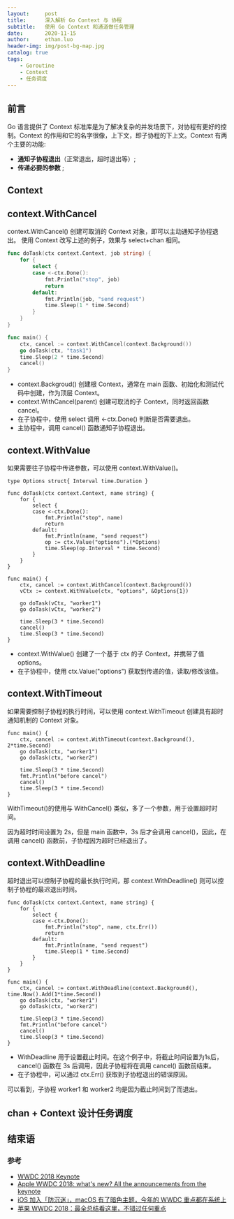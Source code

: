 ```yaml
---
layout:     post
title:      深入解析 Go Context 与 协程
subtitle:   使用 Go Context 和通道做任务管理
date:       2020-11-15
author:     ethan.luo
header-img: img/post-bg-map.jpg
catalog: true
tags:
    - Goroutine
    - Context
    - 任务调度
---
```


## 前言
Go 语言提供了 Context 标准库是为了解决复杂的并发场景下，对协程有更好的控制。Context 的作用和它的名字很像，上下文，即子协程的下上文。Context 有两个主要的功能:

- **通知子协程退出**（正常退出，超时退出等）;
- **传递必要的参数** ;


## Context

## context.WithCancel

context.WithCancel() 创建可取消的 Context 对象，即可以主动通知子协程退出。
使用 Context 改写上述的例子，效果与 select+chan 相同。

```go
func doTask(ctx context.Context, job string) {
	for {
		select {
		case <-ctx.Done():
			fmt.Println("stop", job)
			return
		default:
			fmt.Println(job, "send request")
			time.Sleep(1 * time.Second)
		}
	}
}

func main() {
	ctx, cancel := context.WithCancel(context.Background())
	go doTask(ctx, "task1")
	time.Sleep(2 * time.Second)
	cancel()
}
```

- context.Backgroud() 创建根 Context，通常在 main 函数、初始化和测试代码中创建，作为顶层 Context。
- context.WithCancel(parent) 创建可取消的子 Context，同时返回函数 cancel。
- 在子协程中，使用 select 调用 <-ctx.Done() 判断是否需要退出。
- 主协程中，调用 cancel() 函数通知子协程退出。

## context.WithValue
如果需要往子协程中传递参数，可以使用 context.WithValue()。

```
type Options struct{ Interval time.Duration }

func doTask(ctx context.Context, name string) {
	for {
		select {
		case <-ctx.Done():
			fmt.Println("stop", name)
			return
		default:
			fmt.Println(name, "send request")
			op := ctx.Value("options").(*Options)
			time.Sleep(op.Interval * time.Second)
		}
	}
}

func main() {
	ctx, cancel := context.WithCancel(context.Background())
	vCtx := context.WithValue(ctx, "options", &Options{1})

	go doTask(vCtx, "worker1")
	go doTask(vCtx, "worker2")

	time.Sleep(3 * time.Second)
	cancel()
	time.Sleep(3 * time.Second)
}
```

- context.WithValue() 创建了一个基于 ctx 的子 Context，并携带了值 options。
- 在子协程中，使用 ctx.Value("options") 获取到传递的值，读取/修改该值。

## context.WithTimeout
如果需要控制子协程的执行时间，可以使用 context.WithTimeout 创建具有超时通知机制的 Context 对象。

```
func main() {
	ctx, cancel := context.WithTimeout(context.Background(), 2*time.Second)
	go doTask(ctx, "worker1")
	go doTask(ctx, "worker2")

	time.Sleep(3 * time.Second)
	fmt.Println("before cancel")
	cancel()
	time.Sleep(3 * time.Second)
}

```

WithTimeout()的使用与 WithCancel() 类似，多了一个参数，用于设置超时时间。

因为超时时间设置为 2s，但是 main 函数中，3s 后才会调用 cancel()，因此，在调用 cancel() 函数前，子协程因为超时已经退出了。

## context.WithDeadline

超时退出可以控制子协程的最长执行时间，那 context.WithDeadline() 则可以控制子协程的最迟退出时间。

```
func doTask(ctx context.Context, name string) {
	for {
		select {
		case <-ctx.Done():
			fmt.Println("stop", name, ctx.Err())
			return
		default:
			fmt.Println(name, "send request")
			time.Sleep(1 * time.Second)
		}
	}
}

func main() {
	ctx, cancel := context.WithDeadline(context.Background(), time.Now().Add(1*time.Second))
	go doTask(ctx, "worker1")
	go doTask(ctx, "worker2")

	time.Sleep(3 * time.Second)
	fmt.Println("before cancel")
	cancel()
	time.Sleep(3 * time.Second)
}

```

- WithDeadline 用于设置截止时间。在这个例子中，将截止时间设置为1s后，cancel() 函数在 3s 后调用，因此子协程将在调用 cancel() 函数前结束。
- 在子协程中，可以通过 ctx.Err() 获取到子协程退出的错误原因。

可以看到，子协程 worker1 和 worker2 均是因为截止时间到了而退出。


## chan + Context 设计任务调度



## 结束语



### 参考

- [WWDC 2018 Keynote](https://developer.apple.com/videos/play/wwdc2018/101/)
- [Apple WWDC 2018: what's new? All the announcements from the keynote](https://www.techradar.com/news/apple-wwdc-2018-keynote)
- [iOS 加入「防沉迷」，macOS 有了暗色主题，今年的 WWDC 重点都在系统上](http://www.ifanr.com/1043270)
- [苹果 WWDC 2018：最全总结看这里，不错过任何重点](https://sspai.com/post/44816)
 

